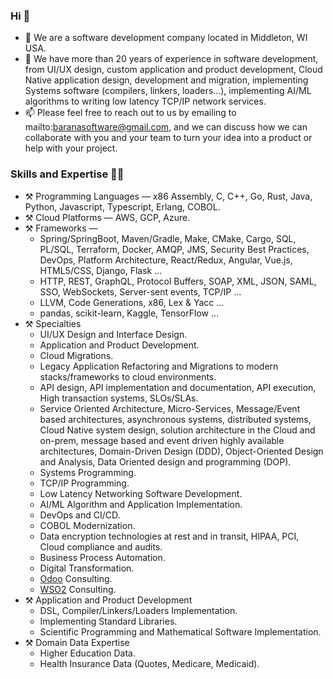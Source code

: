 ### Hi 👋
  
- 🔭 We are a software development company located in Middleton, WI USA.
- 🌱 We have more than 20 years of experience in software development, from UI/UX design, 
  custom application and product development, Cloud Native application design, development and migration, implementing 
  Systems software (compilers, linkers, loaders...),
  implementing AI/ML algorithms to writing low latency TCP/IP network services.
- 📫 Please feel free to reach out to us by emailing to mailto:baranasoftware@gmail.com, and we can discuss 
  how we can collaborate with you and your team to turn your idea into a product or help with your project.

### Skills and Expertise 🔨🔧  
- ⚒️ Programming Languages — x86 Assembly, C, C++, Go, Rust, Java, Python, Javascript, Typescript, Erlang, COBOL.
- ⚒️ Cloud Platforms — AWS, GCP, Azure.
- ⚒️ Frameworks —
  - Spring/SpringBoot, Maven/Gradle, Make, CMake, Cargo, SQL, PL/SQL, Terraform, Docker, AMQP, JMS, 
    Security Best Practices, DevOps, Platform Architecture, React/Redux, Angular, Vue.js, HTML5/CSS, Django, Flask ...
  - HTTP, REST, GraphQL, Protocol Buffers, SOAP, XML, JSON, SAML, SSO, WebSockets, Server-sent events, TCP/IP ...
  - LLVM, Code Generations, x86, Lex & Yacc ...  
  - pandas, scikit-learn, Kaggle, TensorFlow ...
- ⚒️ Specialties
  - UI/UX Design and Interface Design.
  - Application and Product Development.
  - Cloud Migrations.
  - Legacy Application Refactoring and Migrations to modern stacks/frameworks to cloud environments.
  - API design, API implementation and documentation, API execution, High transaction systems, SLOs/SLAs.
  - Service Oriented Architecture, Micro-Services, Message/Event based architectures, asynchronous systems, 
    distributed systems, Cloud Native system design, solution architecture in the Cloud and on-prem, message based and 
    event driven highly available architectures, Domain-Driven Design (DDD), Object-Oriented Design and Analysis, 
    Data Oriented design and programming (DOP).
  - Systems Programming.
  - TCP/IP Programming.
  - Low Latency Networking Software Development.
  - AI/ML Algorithm and Application Implementation.
  - DevOps and CI/CD.
  - COBOL Modernization.
  - Data encryption technologies at rest and in transit, HIPAA, PCI, Cloud compliance and audits.
  - Business Process Automation.
  - Digital Transformation.
  - [Odoo](https://www.odoo.com/) Consulting.
  - [WSO2](https://wso2.com/) Consulting.
- ⚒️ Application and Product Development
  - DSL, Compiler/Linkers/Loaders Implementation.
  - Implementing Standard Libraries.
  - Scientific Programming and Mathematical Software Implementation.
- ⚒️ Domain Data Expertise
  - Higher Education Data.
  - Health Insurance Data (Quotes, Medicare, Medicaid).


<!--
https://www.webfx.com/tools/emoji-cheat-sheet/
**baranasoftware/baranasoftware** is a ✨ _special_ ✨ repository because its `README.md` (this file) appears on your GitHub profile.

Here are some ideas to get you started:

- 🔭 I’m currently working on ...
- 🌱 I’m currently learning ...
- 👯 I’m looking to collaborate on ...
- 🤔 I’m looking for help with ...
- 💬 Ask me about ...
- 📫 How to reach me: ...
- 😄 Pronouns: ...
- ⚡ Fun fact: ...
-->
